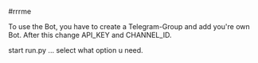 #rrrme


To use the Bot, you have to create a Telegram-Group and add you're own Bot. After this change API_KEY and CHANNEL_ID. 

start run.py ... select what option u need.

